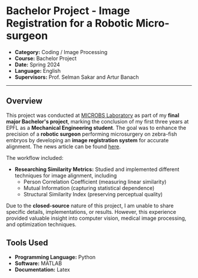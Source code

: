 # Bachelor Project - Image Registration for a Robotic Micro-surgeon

- **Category:** Coding / Image Processing
- **Course:** Bachelor Project
- **Date:** Spring 2024
- **Language:** English
- **Supervisors:** Prof. Selman Sakar and Artur Banach

---

## Overview

This project was conducted at [MICROBS Laboratory]() as part of my
**final major Bachelor's project**, marking the conclusion of my 
first three years at EPFL as a **Mechanical Engineering student**.
The goal was to enhance the precision of a **robotic surgeon** 
performing microsurgery on zebra-fish embryos by developing an
**image registration system** for accurate alignment. The news 
article can be found [here]().

The workflow included:

- **Researching Similarity Metrics:** Studied and implemented
different techniques for image alignment, including
  - Person Correlation Coefficient (measuring linear similarity)
  - Mutual Information (capturing statistical dependence)
  - Structural Similarity Index (preserving perceptual quality)

Due to the **closed-source** nature of this project, I am unable
to share specific details, implementations, or results. However,
this experience provided valuable insight into computer vision,
medical image processing, and optimization techniques.

## Tools Used

- **Programming Language:** Python
- **Software:** MATLAB
- **Documentation:** Latex
